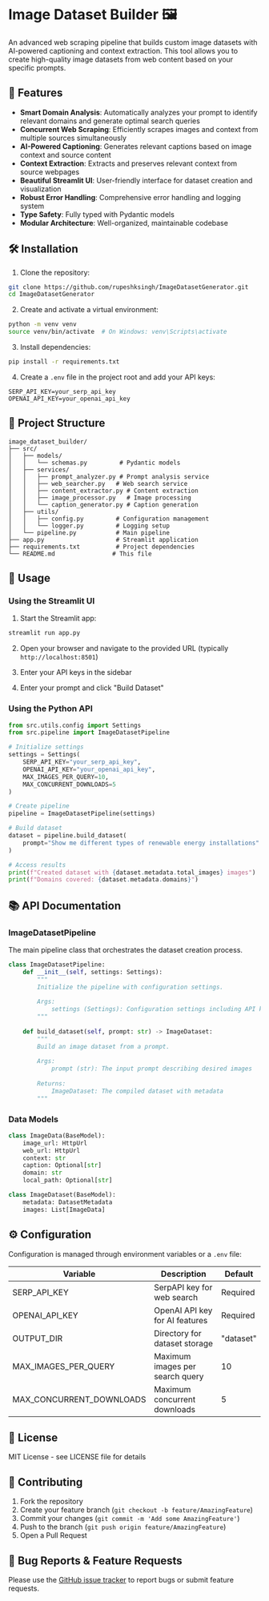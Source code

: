 # Image Dataset Builder 🖼️

An advanced web scraping pipeline that builds custom image datasets with AI-powered captioning and context extraction. This tool allows you to create high-quality image datasets from web content based on your specific prompts.

## 🌟 Features

- **Smart Domain Analysis**: Automatically analyzes your prompt to identify relevant domains and generate optimal search queries
- **Concurrent Web Scraping**: Efficiently scrapes images and context from multiple sources simultaneously
- **AI-Powered Captioning**: Generates relevant captions based on image context and source content
- **Context Extraction**: Extracts and preserves relevant context from source webpages
- **Beautiful Streamlit UI**: User-friendly interface for dataset creation and visualization
- **Robust Error Handling**: Comprehensive error handling and logging system
- **Type Safety**: Fully typed with Pydantic models
- **Modular Architecture**: Well-organized, maintainable codebase

## 🛠️ Installation

1. Clone the repository:
```bash
git clone https://github.com/rupeshksingh/ImageDatasetGenerator.git
cd ImageDatasetGenerator
```

2. Create and activate a virtual environment:
```bash
python -m venv venv
source venv/bin/activate  # On Windows: venv\Scripts\activate
```

3. Install dependencies:
```bash
pip install -r requirements.txt
```

4. Create a `.env` file in the project root and add your API keys:
```env
SERP_API_KEY=your_serp_api_key
OPENAI_API_KEY=your_openai_api_key
```

## 📂 Project Structure

```
image_dataset_builder/
├── src/
│   ├── models/
│   │   └── schemas.py         # Pydantic models
│   ├── services/
│   │   ├── prompt_analyzer.py # Prompt analysis service
│   │   ├── web_searcher.py   # Web search service
│   │   ├── content_extractor.py # Content extraction
│   │   ├── image_processor.py   # Image processing
│   │   └── caption_generator.py # Caption generation
│   ├── utils/
│   │   ├── config.py         # Configuration management
│   │   └── logger.py         # Logging setup
│   └── pipeline.py           # Main pipeline
├── app.py                    # Streamlit application
├── requirements.txt          # Project dependencies
└── README.md                # This file
```

## 🚀 Usage

### Using the Streamlit UI

1. Start the Streamlit app:
```bash
streamlit run app.py
```

2. Open your browser and navigate to the provided URL (typically `http://localhost:8501`)

3. Enter your API keys in the sidebar

4. Enter your prompt and click "Build Dataset"

### Using the Python API

```python
from src.utils.config import Settings
from src.pipeline import ImageDatasetPipeline

# Initialize settings
settings = Settings(
    SERP_API_KEY="your_serp_api_key",
    OPENAI_API_KEY="your_openai_api_key",
    MAX_IMAGES_PER_QUERY=10,
    MAX_CONCURRENT_DOWNLOADS=5
)

# Create pipeline
pipeline = ImageDatasetPipeline(settings)

# Build dataset
dataset = pipeline.build_dataset(
    prompt="Show me different types of renewable energy installations"
)

# Access results
print(f"Created dataset with {dataset.metadata.total_images} images")
print(f"Domains covered: {dataset.metadata.domains}")
```

## 📚 API Documentation

### ImageDatasetPipeline

The main pipeline class that orchestrates the dataset creation process.

```python
class ImageDatasetPipeline:
    def __init__(self, settings: Settings):
        """
        Initialize the pipeline with configuration settings.
        
        Args:
            settings (Settings): Configuration settings including API keys
        """
        
    def build_dataset(self, prompt: str) -> ImageDataset:
        """
        Build an image dataset from a prompt.
        
        Args:
            prompt (str): The input prompt describing desired images
            
        Returns:
            ImageDataset: The compiled dataset with metadata
        """
```

### Data Models

```python
class ImageData(BaseModel):
    image_url: HttpUrl
    web_url: HttpUrl
    context: str
    caption: Optional[str]
    domain: str
    local_path: Optional[str]

class ImageDataset(BaseModel):
    metadata: DatasetMetadata
    images: List[ImageData]
```

## ⚙️ Configuration

Configuration is managed through environment variables or a `.env` file:

| Variable | Description | Default |
|----------|-------------|---------|
| SERP_API_KEY | SerpAPI key for web search | Required |
| OPENAI_API_KEY | OpenAI API key for AI features | Required |
| OUTPUT_DIR | Directory for dataset storage | "dataset" |
| MAX_IMAGES_PER_QUERY | Maximum images per search query | 10 |
| MAX_CONCURRENT_DOWNLOADS | Maximum concurrent downloads | 5 |

## 📝 License

MIT License - see LICENSE file for details

## 🤝 Contributing

1. Fork the repository
2. Create your feature branch (`git checkout -b feature/AmazingFeature`)
3. Commit your changes (`git commit -m 'Add some AmazingFeature'`)
4. Push to the branch (`git push origin feature/AmazingFeature`)
5. Open a Pull Request

## 🐛 Bug Reports & Feature Requests

Please use the [GitHub issue tracker](https://github.com/rupeshksingh/ImageDatasetGenerator/issues) to report bugs or submit feature requests.
